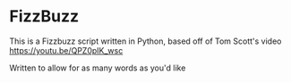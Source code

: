 # FizzBuzz

This is a Fizzbuzz script written in Python, based off of Tom Scott's video https://youtu.be/QPZ0pIK_wsc

Written to allow for as many words as you'd like
